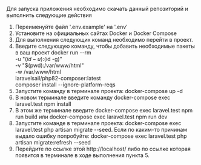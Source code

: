 Для запуска приложения необходимо скачать данный репозиторий и выполнить следующие действия
1. Переименуйте файл '.env.example' на '.env'
2. Установите на официальных сайтах Docker и Docker Compose
3. Для выполнения следующих команд необходимо перейти в проект. 
4. Введите следующую команду, чтобы добавить необходимые пакеты в ваш проект docker run --rm \
   -u "$(id -u):$(id -g)" \
   -v "$(pwd):/var/www/html" \
   -w /var/www/html \
   laravelsail/php82-composer:latest \
   composer install --ignore-platform-reqs
5. Запустите команду в терминале проекта: docker-compose up -d
6. В новом терминале введите команду docker-compose exec laravel.test npm install
7. В этом же терминале введите docker-compose exec laravel.test npm run build или docker-compose exec laravel.test npm run dev
8. Запустите команде в терминале проекта: docker-compose exec laravel.test php artisan migrate --seed. Если по каким-то причинам выдало ошибку попробуйте: docker-compose exec laravel.test php artisan migrate:refresh --seed
9. Перейдите по ссылке этой http://localhost/ либо по ссылке которая появится в терминале в ходе выполнения пункта 5.
